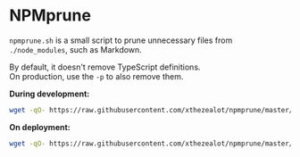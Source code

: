 # NPMprune

`npmprune.sh` is a small script to prune unnecessary files from `./node_modules`, such as Markdown.

By default, it doesn't remove TypeScript definitions.  
On production, use the `-p` to also remove them.

**During development:**

```sh
wget -qO- https://raw.githubusercontent.com/xthezealot/npmprune/master/npmrune.sh | sh
```

**On deployment:**

```sh
wget -qO- https://raw.githubusercontent.com/xthezealot/npmprune/master/npmrune.sh | sh -- -p
```
